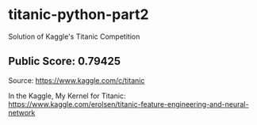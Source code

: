 # titanic-python-part2
Solution of Kaggle's Titanic Competition 

## Public Score: 0.79425

 Source: https://www.kaggle.com/c/titanic
 
 In the Kaggle, My Kernel for Titanic: https://www.kaggle.com/erolsen/titanic-feature-engineering-and-neural-network

